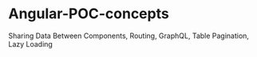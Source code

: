 # Angular-POC-concepts
Sharing Data Between Components, Routing, GraphQL, Table Pagination, Lazy Loading
